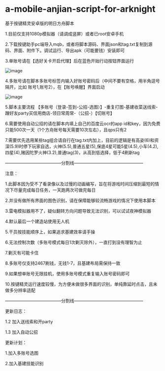 # a-mobile-anjian-script-for-arknight
基于按键精灵安卓版的明日方舟脚本

1.目前仅支持1080p模拟器（请调成竖屏）或者已root安卓手机

2.下载按键助手pc端导入mqb，或者将脚本源码、界面json和tag.txt复制到源码、界面、附件下。调试运行、导出apk（可能要钱）安装即可

3.单账号请在【选好关卡开启代理】后在蓝色开始行动按钮界面运行

![image](https://github.com/Lancarus/a-mobile-anjian-script-for-arknight/blob/master/img/1.png)

4.多账号请在脚本多账号标签内输入好账号密码后（中间不要有空格，用半角逗号隔开，比如  账号1,账号2），在【账号唤醒】界面启动

![image](https://github.com/Lancarus/a-mobile-anjian-script-for-arknight/blob/master/img/2.png)

5.脚本主要流程 【多账号（登录-签到-公招-选图）】-重复打图-基建收菜送线索-蹭好友party买信用商店-领日常周常-（公招-）【切账号】

6.需要使用自动公招的请在脚本内填上自己的百度云ocr的app id和key，因为免费只能500次一天（1个方舟账号每天需要10次左右），且qps只有2

7.需要优先选用某些tag组合请自行在tag.txt内加上，目前的逻辑是有高姿(6)和资深(5.9)时停下玩家自选，火神(5.5),普通五星(5),保底4星可能5星(4.5),小车(4.2),四星(4),赌因陀罗火神(3.2),普通tag(3)，从高到低选择，低于4刷新tag


—————————————分割线————————————————

注意：

1.此脚本因为受不了看录像以及过慢的动画编写，旨在将游戏时间压缩到最短的情况下尽量完成每日任务，一天跑两次可做完每日

2.并没有做所有界面的图色识别，请在保障能够较流畅游戏的情况下使用本脚本

3.雷电模拟器用不了，疑似翻转方向问题导致无法识别，可以试试夜神模拟器

4.默认最后一个建造站使用无人机

5.干员按技能顺序上，如果追求基建效率请手操

6.无法控制次数（多账号模式每日1次剿灭除外），一直打到没有理智为止

7.剿灭有可能卡住

8.多账号仅支持2467刷钱，无钱1-7，且基建布局需保持一致

9.如果想单账号无限挂机，使用多账号模式重复输入账号密码即可

10.按键精灵运行速度较慢，为方便未做很多界面的识别，单纯靠延时点击，且未做多分辨率适配

—————————————分割线————————————————

更新日志：

1.2 加入送线索和开party

1.3 加入自动公招

更新计划：

1.加入多账号选图

2.加入基建技能识别
